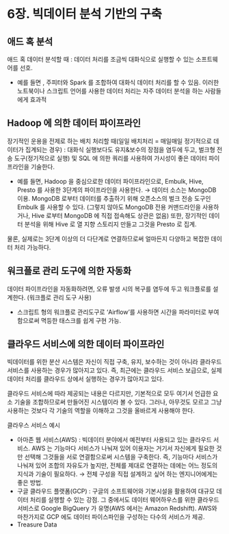 # 6장. 빅데이터 분석 기반의 구축

## 애드 혹 분석

애드 혹 데이터 분석할 때 : 데이터 처리를 조금씩 대화식으로 실행할 수 있는 소프트웨어를 선호. 

- 예를 들면 , 주피터와 Spark 를 조합하여 대화식 데이터 처리를 할 수 있음. 이러한 노트북이나 스크립트 언어를 사용한 데이터 처리는 자주 데이터 분석을 하는 사람들에게 효과적

## Hadoop 에 의한 데이터 파이프라인

장기적인 운용을 전제로 하는 배치 처리할 때(일일 배치처리 = 매일매일 정기적으로 데이터가 집계되는 경우) : 대화식 실행보다도 유지&보수의 장점을 염두에 두고, 벌크형 전송 도구(정기적으로 실행) 및 SQL 에 의한 쿼리를 사용하여 가시성이 좋은 데이터 파이프라인을 기술한다.

- 예를 들면, Hadoop 을 중심으로한 데이터 파이프라인으로, Embulk, Hive, Presto 를 사용한 3단계의 파이프라인을 사용한다. → 데이터 소스는 MongoDB 이용. MongoDB 로부터 데이터를 추출하기 위해 오픈소스의 벌크 전송 도구인 Embulk 를 사용할 수 있다. (그렇지 않아도 MongoDB 전용 커맨드라인을 사용하거나, Hive 로부터 MongoDB 에 직접 접속해도 상관은 없음) 또한, 장기적인 데이터 분석을 위해 Hive 로 열 지향 스토리지 만들고 그것을 Presto 로 집계.

물론, 실제로는 3단계 이상의 더 다단계로 연결하므로써 얼마든지 다양하고 복잡한 데이터 처리 가능하다.

## 워크플로 관리 도구에 의한 자동화

데이터 파이프라인을 자동화하려면, 오류 발생 시의 복구를 염두에 두고 워크플로를 설계한다. (워크플로 관리 도구 사용) 

- 스크립트 형의 워크플로 관리도구로 ‘Airflow’를 사용하면 시간을 파라미터로 부여함으로써 멱등한 태스크를 쉽게 구현 가능.

## 클라우드 서비스에 의한 데이터 파이프라인

빅데이터를 위한 분산 시스템은 자신이 직접 구축, 유지, 보수하는 것이 아니라 클라우드 서비스를 사용하는 경우가 많아지고 있다. 즉, 최근에는 클라우드 서비스 보급으로, 실제 데이터 처리를 클라우드 상에서 실행하는 경우가 많아지고 있다. 

클라우드 서비스에 따라 제공되는 내용은 다르지만, 기본적으로 모두 여기서 언급한 요소 기술을 조합하므로써 만들어진 시스템이라 볼 수 있다. 그러나, 아무것도 모르고 그냥 사용하는 것보다 각 기술의 역할을 이해하고 그것을 올바르게 사용해야 한다. 

클라우스 서비스 예시

- 아마존 웹 서비스(AWS) : 빅데이터 분야에서 예전부터 사용되고 있는 클라우드 서비스. AWS 는 기능마다 서비스가 나눠져 있어 이용자는 거기서 자신에게 필요한 것만 선택해 그것들을 서로 연결함으로써 시스템을 구축한다. 즉, 기능마다 서비스가 나눠져 있어 조합의 자유도가 높지만, 전체를 제대로 연결하는 데에는 어느 정도의 지식과 기술이 필요하다. → 전체 구성을 직접 설계하고 싶어 하는 엔지니어에게는 좋은 방법.
- 구글 클라우드 플랫폼(GCP) : 구글의 소프트웨어와 기본시설을 활용하여 대규모 데이터 처리를 실행할 수 있는 강점. 그 중에서도 데이터 웨어하우스를 위한 클라우드 서비스로 Google BigQuery 가 유명(AWS 에서는 Amazon Redshift). AWS와 마찬가지로 GCP 에도 데이터 파이스파인을 구성하는 다수의 서비스가 제공.
- Treasure Data
